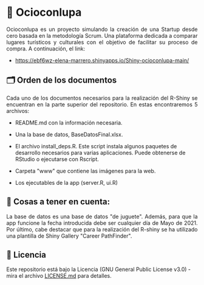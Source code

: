 # 🏅 Ocioconlupa

<p align="justify">Ocioconlupa es un proyecto simulando la creación de una Startup desde cero basada en la metodología Scrum. Una plataforma dedicada a comparar lugares turísticos y culturales con el objetivo de facilitar su proceso de compra. A continuación, el link:</p>

- https://ebf6wz-elena-marrero.shinyapps.io/Shiny-ocioconlupa-main/

## 🗂 Orden de los documentos

<p align="justify">Cada uno de los documentos necesarios para la realización del R-Shiny se encuentran en la parte superior del repositorio. En estas encontraremos 5 archivos:

- README.md con la información necesaria.

- Una la base de datos, BaseDatosFinal.xlsx.

- El archivo install_deps.R. Este script instala algunos paquetes de desarrollo necesarios para varias aplicaciones. Puede obtenerse de RStudio o ejecutarse con Rscript.

- Carpeta "www" que contiene las imágenes para la web.

- Los ejecutables de la app (server.R, ui.R) 



## 👀 Cosas a tener en cuenta:

<p align="justify">La base de datos es una base de datos "de juguete". Además, para que la app funcione la fecha introducida debe ser cualquier día de Mayo de 2021. Por último, cabe destacar que para la realización del R-shiny se ha utilizado una plantilla de Shiny Gallery "Career PathFinder".</p>

## 📄 Licencia 

Este repositorio está bajo la Licencia (GNU General Public License v3.0) - mira el archivo [LICENSE.md](LICENSE.md) para detalles.
